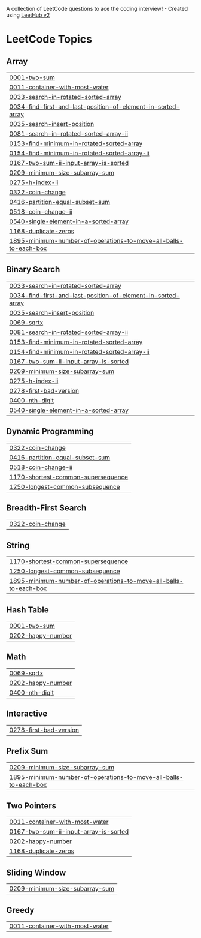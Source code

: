 A collection of LeetCode questions to ace the coding interview! - Created using [LeetHub v2](https://github.com/arunbhardwaj/LeetHub-2.0)
<!---LeetCode Topics Start-->
# LeetCode Topics
## Array
|  |
| ------- |
| [0001-two-sum](https://github.com/Khairajani/leetcode_repo/tree/master/0001-two-sum) |
| [0011-container-with-most-water](https://github.com/Khairajani/leetcode_repo/tree/master/0011-container-with-most-water) |
| [0033-search-in-rotated-sorted-array](https://github.com/Khairajani/leetcode_repo/tree/master/0033-search-in-rotated-sorted-array) |
| [0034-find-first-and-last-position-of-element-in-sorted-array](https://github.com/Khairajani/leetcode_repo/tree/master/0034-find-first-and-last-position-of-element-in-sorted-array) |
| [0035-search-insert-position](https://github.com/Khairajani/leetcode_repo/tree/master/0035-search-insert-position) |
| [0081-search-in-rotated-sorted-array-ii](https://github.com/Khairajani/leetcode_repo/tree/master/0081-search-in-rotated-sorted-array-ii) |
| [0153-find-minimum-in-rotated-sorted-array](https://github.com/Khairajani/leetcode_repo/tree/master/0153-find-minimum-in-rotated-sorted-array) |
| [0154-find-minimum-in-rotated-sorted-array-ii](https://github.com/Khairajani/leetcode_repo/tree/master/0154-find-minimum-in-rotated-sorted-array-ii) |
| [0167-two-sum-ii-input-array-is-sorted](https://github.com/Khairajani/leetcode_repo/tree/master/0167-two-sum-ii-input-array-is-sorted) |
| [0209-minimum-size-subarray-sum](https://github.com/Khairajani/leetcode_repo/tree/master/0209-minimum-size-subarray-sum) |
| [0275-h-index-ii](https://github.com/Khairajani/leetcode_repo/tree/master/0275-h-index-ii) |
| [0322-coin-change](https://github.com/Khairajani/leetcode_repo/tree/master/0322-coin-change) |
| [0416-partition-equal-subset-sum](https://github.com/Khairajani/leetcode_repo/tree/master/0416-partition-equal-subset-sum) |
| [0518-coin-change-ii](https://github.com/Khairajani/leetcode_repo/tree/master/0518-coin-change-ii) |
| [0540-single-element-in-a-sorted-array](https://github.com/Khairajani/leetcode_repo/tree/master/0540-single-element-in-a-sorted-array) |
| [1168-duplicate-zeros](https://github.com/Khairajani/leetcode_repo/tree/master/1168-duplicate-zeros) |
| [1895-minimum-number-of-operations-to-move-all-balls-to-each-box](https://github.com/Khairajani/leetcode_repo/tree/master/1895-minimum-number-of-operations-to-move-all-balls-to-each-box) |
## Binary Search
|  |
| ------- |
| [0033-search-in-rotated-sorted-array](https://github.com/Khairajani/leetcode_repo/tree/master/0033-search-in-rotated-sorted-array) |
| [0034-find-first-and-last-position-of-element-in-sorted-array](https://github.com/Khairajani/leetcode_repo/tree/master/0034-find-first-and-last-position-of-element-in-sorted-array) |
| [0035-search-insert-position](https://github.com/Khairajani/leetcode_repo/tree/master/0035-search-insert-position) |
| [0069-sqrtx](https://github.com/Khairajani/leetcode_repo/tree/master/0069-sqrtx) |
| [0081-search-in-rotated-sorted-array-ii](https://github.com/Khairajani/leetcode_repo/tree/master/0081-search-in-rotated-sorted-array-ii) |
| [0153-find-minimum-in-rotated-sorted-array](https://github.com/Khairajani/leetcode_repo/tree/master/0153-find-minimum-in-rotated-sorted-array) |
| [0154-find-minimum-in-rotated-sorted-array-ii](https://github.com/Khairajani/leetcode_repo/tree/master/0154-find-minimum-in-rotated-sorted-array-ii) |
| [0167-two-sum-ii-input-array-is-sorted](https://github.com/Khairajani/leetcode_repo/tree/master/0167-two-sum-ii-input-array-is-sorted) |
| [0209-minimum-size-subarray-sum](https://github.com/Khairajani/leetcode_repo/tree/master/0209-minimum-size-subarray-sum) |
| [0275-h-index-ii](https://github.com/Khairajani/leetcode_repo/tree/master/0275-h-index-ii) |
| [0278-first-bad-version](https://github.com/Khairajani/leetcode_repo/tree/master/0278-first-bad-version) |
| [0400-nth-digit](https://github.com/Khairajani/leetcode_repo/tree/master/0400-nth-digit) |
| [0540-single-element-in-a-sorted-array](https://github.com/Khairajani/leetcode_repo/tree/master/0540-single-element-in-a-sorted-array) |
## Dynamic Programming
|  |
| ------- |
| [0322-coin-change](https://github.com/Khairajani/leetcode_repo/tree/master/0322-coin-change) |
| [0416-partition-equal-subset-sum](https://github.com/Khairajani/leetcode_repo/tree/master/0416-partition-equal-subset-sum) |
| [0518-coin-change-ii](https://github.com/Khairajani/leetcode_repo/tree/master/0518-coin-change-ii) |
| [1170-shortest-common-supersequence](https://github.com/Khairajani/leetcode_repo/tree/master/1170-shortest-common-supersequence) |
| [1250-longest-common-subsequence](https://github.com/Khairajani/leetcode_repo/tree/master/1250-longest-common-subsequence) |
## Breadth-First Search
|  |
| ------- |
| [0322-coin-change](https://github.com/Khairajani/leetcode_repo/tree/master/0322-coin-change) |
## String
|  |
| ------- |
| [1170-shortest-common-supersequence](https://github.com/Khairajani/leetcode_repo/tree/master/1170-shortest-common-supersequence) |
| [1250-longest-common-subsequence](https://github.com/Khairajani/leetcode_repo/tree/master/1250-longest-common-subsequence) |
| [1895-minimum-number-of-operations-to-move-all-balls-to-each-box](https://github.com/Khairajani/leetcode_repo/tree/master/1895-minimum-number-of-operations-to-move-all-balls-to-each-box) |
## Hash Table
|  |
| ------- |
| [0001-two-sum](https://github.com/Khairajani/leetcode_repo/tree/master/0001-two-sum) |
| [0202-happy-number](https://github.com/Khairajani/leetcode_repo/tree/master/0202-happy-number) |
## Math
|  |
| ------- |
| [0069-sqrtx](https://github.com/Khairajani/leetcode_repo/tree/master/0069-sqrtx) |
| [0202-happy-number](https://github.com/Khairajani/leetcode_repo/tree/master/0202-happy-number) |
| [0400-nth-digit](https://github.com/Khairajani/leetcode_repo/tree/master/0400-nth-digit) |
## Interactive
|  |
| ------- |
| [0278-first-bad-version](https://github.com/Khairajani/leetcode_repo/tree/master/0278-first-bad-version) |
## Prefix Sum
|  |
| ------- |
| [0209-minimum-size-subarray-sum](https://github.com/Khairajani/leetcode_repo/tree/master/0209-minimum-size-subarray-sum) |
| [1895-minimum-number-of-operations-to-move-all-balls-to-each-box](https://github.com/Khairajani/leetcode_repo/tree/master/1895-minimum-number-of-operations-to-move-all-balls-to-each-box) |
## Two Pointers
|  |
| ------- |
| [0011-container-with-most-water](https://github.com/Khairajani/leetcode_repo/tree/master/0011-container-with-most-water) |
| [0167-two-sum-ii-input-array-is-sorted](https://github.com/Khairajani/leetcode_repo/tree/master/0167-two-sum-ii-input-array-is-sorted) |
| [0202-happy-number](https://github.com/Khairajani/leetcode_repo/tree/master/0202-happy-number) |
| [1168-duplicate-zeros](https://github.com/Khairajani/leetcode_repo/tree/master/1168-duplicate-zeros) |
## Sliding Window
|  |
| ------- |
| [0209-minimum-size-subarray-sum](https://github.com/Khairajani/leetcode_repo/tree/master/0209-minimum-size-subarray-sum) |
## Greedy
|  |
| ------- |
| [0011-container-with-most-water](https://github.com/Khairajani/leetcode_repo/tree/master/0011-container-with-most-water) |
<!---LeetCode Topics End-->